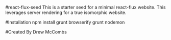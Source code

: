 #react-flux-seed
This is a starter seed for a minimal react-flux website. This leverages server rendering for a true isomorphic website.

#Installation
    npm install
    grunt browserify
    grunt nodemon

#Created By
Drew McCombs
